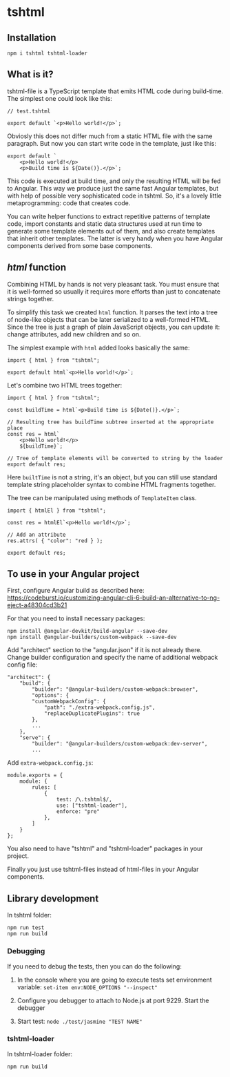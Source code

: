 # tshtml

## Installation
```
npm i tshtml tshtml-loader
```


## What is it?
tshtml-file is a TypeScript template that emits HTML code during build-time.
The simplest one could look like this:

```
// test.tshtml

export default `<p>Hello world!</p>`;
```
Obviosly this does not differ much from a static HTML file with the same paragraph. 
But now you can start write code in the template, just like this:

```
export default `
    <p>Hello world!</p>
    <p>Build time is ${Date()}.</p>`;
```

This code is executed at build time, and only the resulting 
HTML will be fed to Angular. This way we produce just the same fast Angular templates,
but with help of possible very sophisticated code in tshtml.
So, it's a lovely little metaprogramming: code that creates code.

You can write helper functions to extract repetitive patterns of template code,
import constants and static data structures used at run time to generate some
template elements out of them, and also create templates that inherit other templates.
The latter is very handy when you have Angular components derived from some
base components.

## _html_ function
Combining HTML by hands is not very pleasant task. You must ensure that it is well-formed
so usually it requires more efforts than just to concatenate strings together. 

To simplify this task we created `html` function. It parses the text into a 
tree of node-like objects that can be later serialized to a well-formed HTML.
Since the tree is just a graph of plain JavaScript objects, you can update it:
change attributes, add new children and so on.

The simplest example with `html` added looks basically the same:
```
import { html } from "tshtml";

export default html`<p>Hello world!</p>`;
```

Let's combine two HTML trees together:
```
import { html } from "tshtml";

const buildTime = html`<p>Build time is ${Date()}.</p>`;

// Resulting tree has buildTime subtree inserted at the appropriate place
const res = html`
    <p>Hello world!</p>
    ${buildTime}`;
    
// Tree of template elements will be converted to string by the loader
export default res;    
```

Here `builtTime` is not a string, it's an object, but you can still use standard
template string placeholder syntax to combine HTML fragments together.

The tree can be manipulated using methods of `TemplateItem` class. 
```
import { htmlEl } from "tshtml";

const res = htmlEl`<p>Hello world!</p>`;

// Add an attribute
res.attrs( { "color": "red } );

export default res; 
```

## To use in your Angular project
First, configure Angular build as described here: 
https://codeburst.io/customizing-angular-cli-6-build-an-alternative-to-ng-eject-a48304cd3b21

For that you need to install necessary packages:
```
npm install @angular-devkit/build-angular --save-dev
npm install @angular-builders/custom-webpack --save-dev
```
Add "architect" section to the "angular.json" if it is not already there. Change
builder configuration and specify the name of additional webpack config file:
```
"architect": {
    "build": {
        "builder": "@angular-builders/custom-webpack:browser",
        "options": {
        "customWebpackConfig": {
            "path": "./extra-webpack.config.js",
            "replaceDuplicatePlugins": true
        },
        ...
    },
    "serve": {
        "builder": "@angular-builders/custom-webpack:dev-server",
        ...
```

Add `extra-webpack.config.js`:
```
module.exports = {
    module: {
        rules: [
            {
                test: /\.tshtml$/,
                use: ["tshtml-loader"],
                enforce: "pre"
            },
        ]
    }
};
```

You also need to have "tshtml" and  "tshtml-loader" packages in your project.

Finally you just use tshtml-files instead of html-files in your Angular components.


## Library development

In tshtml folder:
```
npm run test
npm run build
```

### Debugging

If you need to debug the tests, then you can do the following:

1. In the console where you are going to execute tests set environment variable:
`set-item env:NODE_OPTIONS "--inspect"`
   
1. Configure you debugger to attach to Node.js at port 9229. Start the debugger

1. Start test: `node ./test/jasmine "TEST NAME"`

### tshtml-loader

In tshtml-loader folder:
```
npm run build
```

